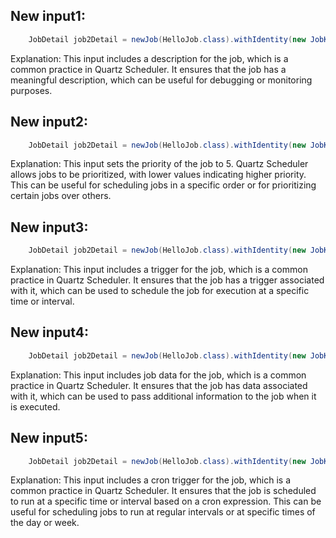## New input1:
```java
    JobDetail job2Detail = newJob(HelloJob.class).withIdentity(new JobKey("job2", GROUP_KEY)).storeDurably().withDescription("A durable job").build();
```
Explanation: This input includes a description for the job, which is a common practice in Quartz Scheduler. It ensures that the job has a meaningful description, which can be useful for debugging or monitoring purposes.

## New input2:
```java
    JobDetail job2Detail = newJob(HelloJob.class).withIdentity(new JobKey("job2", GROUP_KEY)).storeDurably().withPriority(5).build();
```
Explanation: This input sets the priority of the job to 5. Quartz Scheduler allows jobs to be prioritized, with lower values indicating higher priority. This can be useful for scheduling jobs in a specific order or for prioritizing certain jobs over others.

## New input3:
```java
    JobDetail job2Detail = newJob(HelloJob.class).withIdentity(new JobKey("job2", GROUP_KEY)).storeDurably().withTrigger(newTrigger().withIdentity("trigger2", GROUP_KEY).startNow().build()).build();
```
Explanation: This input includes a trigger for the job, which is a common practice in Quartz Scheduler. It ensures that the job has a trigger associated with it, which can be used to schedule the job for execution at a specific time or interval.

## New input4:
```java
    JobDetail job2Detail = newJob(HelloJob.class).withIdentity(new JobKey("job2", GROUP_KEY)).storeDurably().withJobData(new JobDataMap()).build();
```
Explanation: This input includes job data for the job, which is a common practice in Quartz Scheduler. It ensures that the job has data associated with it, which can be used to pass additional information to the job when it is executed.

## New input5:
```java
    JobDetail job2Detail = newJob(HelloJob.class).withIdentity(new JobKey("job2", GROUP_KEY)).storeDurably().withSchedule(cronSchedule("0 0/5 * * *?")).build();
```
Explanation: This input includes a cron trigger for the job, which is a common practice in Quartz Scheduler. It ensures that the job is scheduled to run at a specific time or interval based on a cron expression. This can be useful for scheduling jobs to run at regular intervals or at specific times of the day or week.
